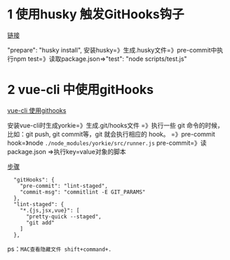 # 1  使用husky 触发GitHooks钩子
[链接](https://juejin.cn/post/6974301879731748900)

"prepare": "husky install",
安装husky=》生成.husky文件=》pre-commit中执行npm test=》读取package.json=>"test": "node scripts/test.js"

# 2 vue-cli 中使用gitHooks
[vue-cli 使用githooks](https://juejin.cn/post/6844904063969001480)

安装vue-cli时生成yorkie=》生成.git/hooks文件 =》执行一些 git 命令的时候，比如：git push, git commit等，git 就会执行相应的 hook。
=》pre-commit hook=》node `./node_modules/yorkie/src/runner.js` pre-commit=》读package.json
=>执行key=value对象的脚本

[步骤](https://blog.csdn.net/weixin_32304201/article/details/124608215)
```
  "gitHooks": {
    "pre-commit": "lint-staged",
    "commit-msg": "commitlint -E GIT_PARAMS"
  },
  "lint-staged": {
    "*.{js,jsx,vue}": [
      "pretty-quick --staged",
      "git add"
    ]
  },
```



ps：`MAC查看隐藏文件 shift+command+. `